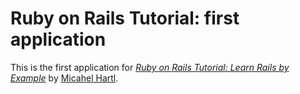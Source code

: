 # Ruby on Rails Tutorial: first application

This is the first application for [*Ruby on Rails Tutorial: Learn Rails by Example*](http://railstutorial.org/) by [Micahel Hartl](http://michaelhartl.com/).
